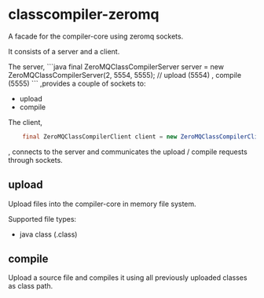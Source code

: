 # classcompiler-zeromq
A facade for the compiler-core using zeromq sockets.
<p>
It consists of a server and a client.
<p>
The server,
```java 
	final ZeroMQClassCompilerServer server = new ZeroMQClassCompilerServer(2, 5554, 5555); // upload (5554) , compile (5555)
```
,provides a couple of sockets to:
<ul>
<li>upload 
<li>compile
</ul>

The client,
```java 
	final ZeroMQClassCompilerClient client = new ZeroMQClassCompilerClient("127.0.0.1", 5554, 5555); // upload (5554) , compile (5555)
```
, connects to the server and communicates the upload / compile requests through sockets.

## upload 

Upload files into the compiler-core in memory file system.
<p>
Supported file types:
<ul> 
<li>java class (.class)
</ul>

## compile

Upload a source file and compiles it using all previously uploaded classes as class path.
